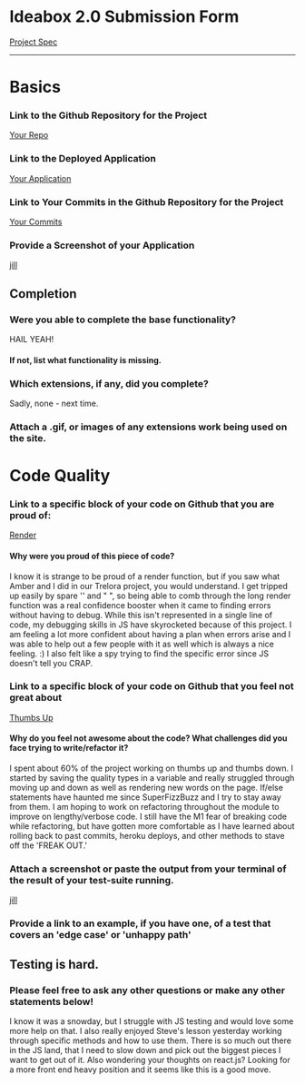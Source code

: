 # Ideabox 2.0 Submission Form
[Project Spec](https://github.com/turingschool/curriculum/blob/master/source/projects/revenge_of_idea_box.markdown)

------

# Basics

### Link to the Github Repository for the Project

[Your Repo](https://github.com/jillmd501/IdeaBox-JS)

### Link to the Deployed Application

[Your Application](http://idea-panther.herokuapp.com/)

### Link to Your Commits in the Github Repository for the Project

[Your Commits](https://github.com/jillmd501/IdeaBox-JS/commits/master)

### Provide a Screenshot of your Application
[jill](images/homepage.jpg)

## Completion

### Were you able to complete the base functionality?
HAIL YEAH!
#### If not, list what functionality is missing.

### Which extensions, if any, did you complete?
Sadly, none - next time.

### Attach a .gif, or images of any extensions work being used on the site.

# Code Quality

### Link to a specific block of your code on Github that you are proud of:
[Render](https://github.com/jillmd501/IdeaBox-JS/blob/master/app/assets/javascripts/ideas.js#L14-L27)

#### Why were you proud of this piece of code?

I know it is strange to be proud of a render function, but if you saw what Amber and I did in our Trelora project, you would understand.  I get tripped up easily by spare '' and " ", so being able to comb through the long render function was a real confidence booster when it came to finding errors without having to debug.  While this isn't represented in a single line of code, my debugging skills in JS have skyrocketed because of this project.  I am feeling a lot more confident about having a plan when errors arise and I was able to help out a few people with it as well which is always a nice feeling. :)  I also felt like a spy trying to find the specific error since JS doesn't tell you CRAP.

### Link to a specific block of your code on Github that you feel not great about

[Thumbs Up](https://github.com/jillmd501/IdeaBox-JS/blob/master/app/assets/javascripts/ideas.js#L143-L166)

#### Why do you feel not awesome about the code? What challenges did you face trying to write/refactor it?

I spent about 60% of the project working on thumbs up and thumbs down.  I started by saving the quality types in a variable and really struggled through moving up and down as well as rendering new words on the page.  If/else statements have haunted me since SuperFizzBuzz and I try to stay away from them.  I am hoping to work on refactoring throughout the module to improve on lengthy/verbose code.  I still have the M1 fear of breaking code while refactoring, but have gotten more comfortable as I have learned about rolling back to past commits, heroku deploys, and other methods to stave off the 'FREAK OUT.'

### Attach a screenshot or paste the output from your terminal of the result of your test-suite running.

[jill](images/test_suite.jpg)

### Provide a link to an example, if you have one, of a test that covers an 'edge case' or 'unhappy path'

Testing is hard.
-----

### Please feel free to ask any other questions or make any other statements below!

I know it was a snowday, but I struggle with JS testing and would love some more help on that.  I also really enjoyed Steve's lesson yesterday working through specific methods and how to use them.  There is so much out there in the JS land, that I need to slow down and pick out the biggest pieces I want to get out of it.  Also wondering your thoughts on react.js?  Looking for a more front end heavy position and it seems like this is a good move.
